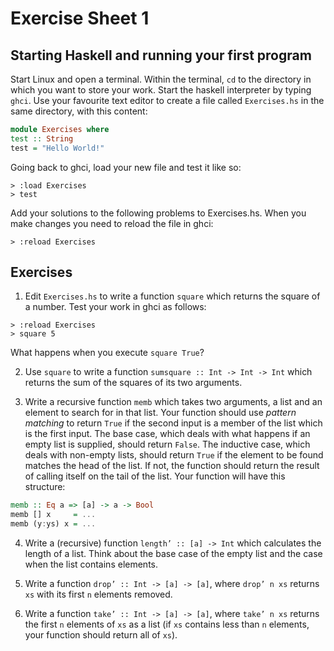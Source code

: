 # Exercise Sheet 1

## Starting Haskell and running your first program

Start Linux and open a terminal. Within the terminal, `cd` to the directory in
which you want to store your work. Start the haskell interpreter by typing `ghci`.
Use your favourite text editor to create a file called `Exercises.hs` in the
same directory, with this content:

```haskell
module Exercises where
test :: String
test = "Hello World!"
```
Going back to ghci, load your new file and test it like so:
```
> :load Exercises
> test
```

Add your solutions to the following problems to Exercises.hs. When you
make changes you need to reload the file in ghci:

```
> :reload Exercises
```

## Exercises

1. Edit `Exercises.hs` to write a function `square` which returns the square
of a number. Test your work in ghci as follows:

```
> :reload Exercises
> square 5
```

What happens when you execute `square True`?

2. Use `square` to write a function `sumsquare :: Int -> Int -> Int` which
returns the sum of the squares of its two arguments.

3. Write a recursive function `memb` which takes two arguments, a list and
an element to search for in that list. Your function should use *pattern
matching* to return `True` if the second input is a member of the list which
is the first input. The base case, which deals with what happens if an
empty list is supplied, should return `False`. The inductive case, which
deals with non-empty lists, should return `True` if the element to be found
matches the head of the list. If not, the function should return the result
of calling itself on the tail of the list. Your function will have this structure: 

```haskell
memb :: Eq a => [a] -> a -> Bool
memb [] x     = ...
memb (y:ys) x = ...
```

4. Write a (recursive) function `length’ :: [a] -> Int` which calculates
the length of a list. Think about the base case of the empty list and the
case when the list contains elements.

5. Write a function `drop’ :: Int -> [a] -> [a]`, where `drop’ n xs`
   returns `xs` with its first `n` elements removed.
   
6. Write a function `take’ :: Int -> [a] -> [a]`, where `take’ n xs`
returns the first `n` elements of `xs` as a list (if `xs` contains less than
`n` elements, your function should return all of `xs`).
